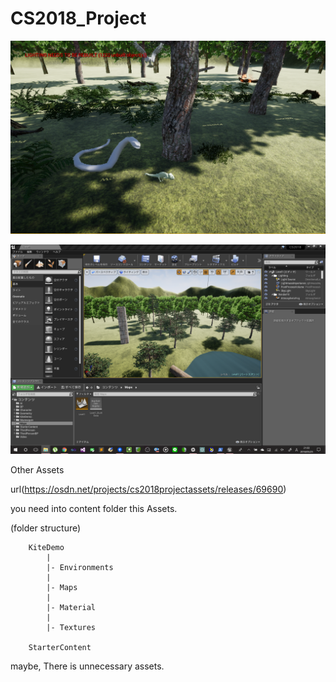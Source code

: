 # CS2018_Project 

![ss1](./ScreenShots/screenshot_01.png)  

![ss2](./ScreenShots/screenshot_02.png)  


 Other Assets

url(https://osdn.net/projects/cs2018projectassets/releases/69690)

you need into content folder this Assets.  


(folder structure)  

		KiteDemo  
			|  
			|- Environments  
			|  
			|- Maps  
			|  
			|- Material  
			|  
			|- Textures  
			
		StarterContent  
		
maybe, There is unnecessary assets.
